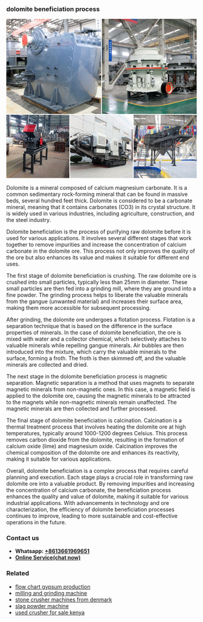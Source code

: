 <h3>dolomite beneficiation process</h3><img src='1708589474.jpg' alt=''><p>Dolomite is a mineral composed of calcium magnesium carbonate. It is a common sedimentary rock-forming mineral that can be found in massive beds, several hundred feet thick. Dolomite is considered to be a carbonate mineral, meaning that it contains carbonates (CO3) in its crystal structure. It is widely used in various industries, including agriculture, construction, and the steel industry.</p><p>Dolomite beneficiation is the process of purifying raw dolomite before it is used for various applications. It involves several different stages that work together to remove impurities and increase the concentration of calcium carbonate in the dolomite ore. This process not only improves the quality of the ore but also enhances its value and makes it suitable for different end uses.</p><p>The first stage of dolomite beneficiation is crushing. The raw dolomite ore is crushed into small particles, typically less than 25mm in diameter. These small particles are then fed into a grinding mill, where they are ground into a fine powder. The grinding process helps to liberate the valuable minerals from the gangue (unwanted material) and increases their surface area, making them more accessible for subsequent processing.</p><p>After grinding, the dolomite ore undergoes a flotation process. Flotation is a separation technique that is based on the difference in the surface properties of minerals. In the case of dolomite beneficiation, the ore is mixed with water and a collector chemical, which selectively attaches to valuable minerals while repelling gangue minerals. Air bubbles are then introduced into the mixture, which carry the valuable minerals to the surface, forming a froth. The froth is then skimmed off, and the valuable minerals are collected and dried.</p><p>The next stage in the dolomite beneficiation process is magnetic separation. Magnetic separation is a method that uses magnets to separate magnetic minerals from non-magnetic ones. In this case, a magnetic field is applied to the dolomite ore, causing the magnetic minerals to be attracted to the magnets while non-magnetic minerals remain unaffected. The magnetic minerals are then collected and further processed.</p><p>The final stage of dolomite beneficiation is calcination. Calcination is a thermal treatment process that involves heating the dolomite ore at high temperatures, typically around 1000-1200 degrees Celsius. This process removes carbon dioxide from the dolomite, resulting in the formation of calcium oxide (lime) and magnesium oxide. Calcination improves the chemical composition of the dolomite ore and enhances its reactivity, making it suitable for various applications.</p><p>Overall, dolomite beneficiation is a complex process that requires careful planning and execution. Each stage plays a crucial role in transforming raw dolomite ore into a valuable product. By removing impurities and increasing the concentration of calcium carbonate, the beneficiation process enhances the quality and value of dolomite, making it suitable for various industrial applications. With advancements in technology and ore characterization, the efficiency of dolomite beneficiation processes continues to improve, leading to more sustainable and cost-effective operations in the future.</p><h3>Contact us</h3><ul><li><strong>Whatsapp:&nbsp;<a href="https://wa.me/8613661969651">+8613661969651</a></strong></li><li><a href="https://swt.shibang-china.com/?git&amp;zhl&amp;dolomite beneficiation process"><strong>Online Service(chat now)</strong></a></li></ul><h3>Related</h3><ul><li><a href='flow chart gypsum production.md'>flow chart gypsum production</a></li><li><a href='milling and grinding machine.md'>milling and grinding machine</a></li><li><a href='stone crusher machines from denmark.md'>stone crusher machines from denmark</a></li><li><a href='slag powder machine.md'>slag powder machine</a></li><li><a href='used crusher for sale kenya.md'>used crusher for sale kenya</a></li></ul>